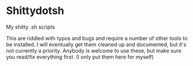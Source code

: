 # Shittydotsh
My shitty .sh scripts

This are riddled with typos and bugs and require a number of other tools to be installed. I will eventually get them cleaned up and documented, but it's not currently a priority. Anybody is welcome to use these, but make sure you read/fix everything first. (I only put them here for myself)
